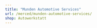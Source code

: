 ```yaml
---
title: "Munden Automotive Services"
url: /merced/munden-automotive-services/
shop: Autowerkstatt
---
```

